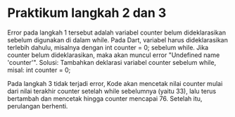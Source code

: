# Praktikum langkah 2 dan 3 <br>

Error pada langkah 1 tersebut adalah variabel counter belum dideklarasikan sebelum digunakan di dalam while. Pada Dart, variabel harus dideklarasikan terlebih dahulu, misalnya dengan int counter = 0; sebelum while.
Jika counter belum dideklarasikan, maka akan muncul error "Undefined name 'counter'".
Solusi: Tambahkan deklarasi variabel counter sebelum while, misal: int counter = 0;<br>

Pada langkah 3 tidak terjadi error, Kode  akan mencetak nilai counter mulai dari nilai terakhir counter setelah while sebelumnya (yaitu 33), lalu terus bertambah dan mencetak hingga counter mencapai 76. Setelah itu, perulangan berhenti.
